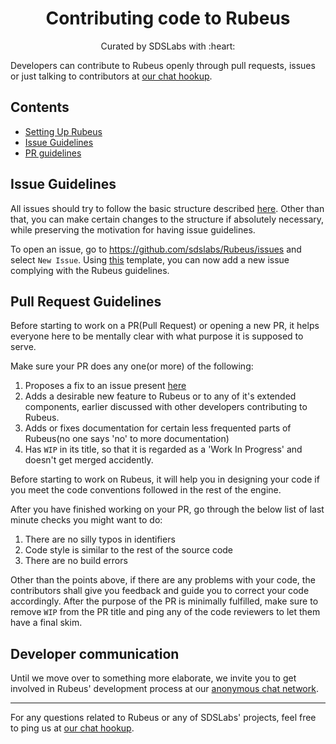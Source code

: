 <p>
<h1 align=center><strong>Contributing code to Rubeus</strong></h1>
<p/>

<p align=center>
Curated by SDSLabs with :heart:
</p>

Developers can contribute to Rubeus openly through pull requests, issues or just talking to contributors at [our chat hookup](https://chat.sdslabs.co).

## Contents
* [Setting Up Rubeus](SETUP.md)
* [Issue Guidelines](#ig)
* [PR guidelines](#pr)

## <a name=ig>Issue Guidelines
All issues should try to follow the basic structure described [here](ISSUE_TEMPLATE.md).
Other than that, you can make certain changes to the structure if absolutely necessary, while preserving the motivation for having issue guidelines.

To open an issue, go to https://github.com/sdslabs/Rubeus/issues and select `New Issue`. Using [this](ISSUE_TEMPLATE.md) template, you can now add a new issue complying with the Rubeus guidelines.

## <a name=pr>Pull Request Guidelines
Before starting to work on a PR(Pull Request) or opening a new PR, it helps everyone here to be mentally clear with what purpose it is supposed to serve.

Make sure your PR does any one(or more) of the following:
1. Proposes a fix to an issue present [here](https://github.com/sdslabs/Rubeus/issues)
2. Adds a desirable new feature to Rubeus or to any of it's extended components, earlier discussed with other developers contributing to Rubeus.
3. Adds or fixes documentation for certain less frequented parts of Rubeus(no one says 'no' to more documentation)
4. Has `WIP` in its title, so that it is regarded as a 'Work In Progress' and doesn't get merged accidently.

Before starting to work on Rubeus, it will help you in designing your code if you meet the code conventions followed in the rest of the engine.

After you have finished working on your PR, go through the below list of last minute checks you might want to do:
1. There are no silly typos in identifiers
2. Code style is similar to the rest of the source code
3. There are no build errors

Other than the points above, if there are any problems with your code, the contributors shall give you feedback and guide you to correct your code accordingly.
After the purpose of the PR is minimally fulfilled, make sure to remove `WIP` from the PR title and ping any of the code reviewers to let them have a final skim.

## Developer communication
Until we move over to something more elaborate, we invite you to get involved in Rubeus' development process at our [anonymous chat network](https://chat.sdslabs.co).
___
For any questions related to Rubeus or any of SDSLabs' projects, feel free to ping us at [our chat hookup](https://chat.sdslabs.co).
